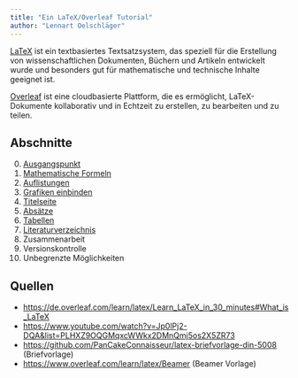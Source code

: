 ```yaml
---
title: "Ein LaTeX/Overleaf Tutorial"
author: "Lennart Oelschläger"
---
```


[LaTeX](https://www.latex-project.org/) ist ein textbasiertes Textsatzsystem, das speziell für die Erstellung von wissenschaftlichen Dokumenten, Büchern und Artikeln entwickelt wurde und besonders gut für mathematische und technische Inhalte geeignet ist. 

[Overleaf](https://www.overleaf.com//) ist eine cloudbasierte Plattform, die es ermöglicht, LaTeX-Dokumente kollaborativ und in Echtzeit zu erstellen, zu bearbeiten und zu teilen.

## Abschnitte

0. [Ausgangspunkt](https://github.com/loelschlaeger/einfach_latex/commit/befefc3a4c145b8c3cc539fe0bca58bdeb2db503?diff=split)
1. [Mathematische Formeln](https://github.com/loelschlaeger/einfach_latex/commit/8bf5c606a2116aa9351fb947cd608e891a279134?diff=split)
2. [Auflistungen](https://github.com/loelschlaeger/einfach_latex/commit/a364a8236f840df7786bd6f11ef3b9b23a5d3bde?diff=split)
3. [Grafiken einbinden](https://github.com/loelschlaeger/einfach_latex/commit/13729e732aa6ce0452926dcde77ea77e4e2470f6?diff=split#diff-f67098301b6788c19af2853a0e5ad776fda05572b1b1224df46c42d1ad323cbb)
4. [Titelseite](https://github.com/loelschlaeger/einfach_latex/commit/e661218ed799e975909c0dbfd8406f9ac461c206?diff=split#diff-f67098301b6788c19af2853a0e5ad776fda05572b1b1224df46c42d1ad323cbbL52)
5. [Absätze](https://github.com/loelschlaeger/einfach_latex/commit/cabdb63e6bbb99375aa2c131883a5941b927133e?diff=split)
6. [Tabellen](https://github.com/loelschlaeger/einfach_latex/commit/da139c8d94c67587edd6518aae9e004c48d7b5aa?diff=split)
7. [Literaturverzeichnis]()
8. Zusammenarbeit
9. Versionskontrolle
10. Unbegrenzte Möglichkeiten

## Quellen

- https://de.overleaf.com/learn/latex/Learn_LaTeX_in_30_minutes#What_is_LaTeX
- https://www.youtube.com/watch?v=Jp0lPj2-DQA&list=PLHXZ9OQGMqxcWWkx2DMnQmj5os2X5ZR73
- https://github.com/PanCakeConnaisseur/latex-briefvorlage-din-5008 (Briefvorlage)
- https://www.overleaf.com/learn/latex/Beamer (Beamer Vorlage)
